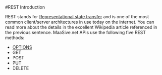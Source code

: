 #REST Introduction

REST stands for [Representational state transfer][1] and is one of the most common client/server architectures in use today on the internet. You can read more about the details in the excellent Wikipedia article referenced in the previous sentence.  MaaSive.net APIs use the following five REST methods:

- [OPTIONS][OPTIONS]
- GET
- POST
- PUT
- DELETE

[1]: http://en.wikipedia.org/wiki/Representational_state_transfer
[OPTIONS]: #/docs/rest/options.md
[GET]: #/docs/rest/get.md
[POST_PUT]: #/docs/rest/post_put.md
[DELETE]: #/docs/rest/delete.md
